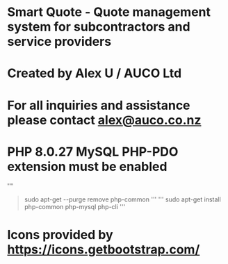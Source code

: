 # Smart Quote - Quote management system for subcontractors and service providers
# Created by Alex U / AUCO Ltd
# For all inquiries and assistance please contact alex@auco.co.nz

# PHP 8.0.27 MySQL PHP-PDO extension must be enabled
'''
>sudo apt-get --purge remove php-common
'''
'''
>sudo apt-get install php-common php-mysql php-cli
'''

# Icons provided by https://icons.getbootstrap.com/

